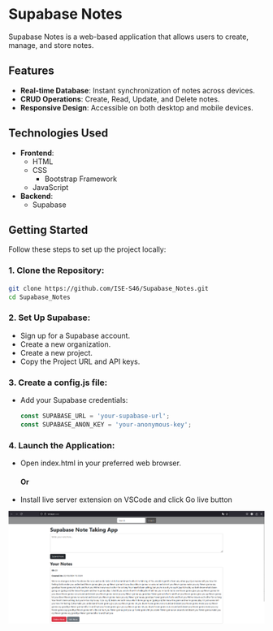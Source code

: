 # Supabase Notes
Supabase Notes is a web-based application that allows users to create, manage, and store notes.

## Features
- **Real-time Database**: Instant synchronization of notes across devices.
- **CRUD Operations**: Create, Read, Update, and Delete notes.
- **Responsive Design**: Accessible on both desktop and mobile devices.

## Technologies Used

- **Frontend**:
  - HTML
  - CSS
    - Bootstrap Framework
  - JavaScript
- **Backend**:
  - Supabase

## Getting Started

Follow these steps to set up the project locally:

### 1. **Clone the Repository**:

   ```bash
   git clone https://github.com/ISE-S46/Supabase_Notes.git
   cd Supabase_Notes
   ```
### 2. **Set Up Supabase**:
- Sign up for a Supabase account.
- Create a new organization.
- Create a new project.
- Copy the Project URL and API keys.

### 3. **Create a config.js file**:
- Add your Supabase credentials:
    ```js
    const SUPABASE_URL = 'your-supabase-url';
    const SUPABASE_ANON_KEY = 'your-anonymous-key';
    ```
### 4. **Launch the Application**:
- Open index.html in your preferred web browser.
    #### Or
- Install live server extension on VSCode and click Go live button

![Notes](SupabaseNotes.png)